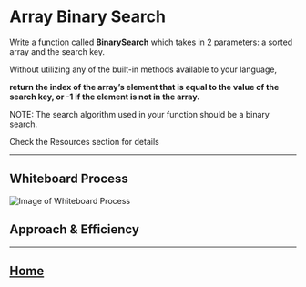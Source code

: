 # Array Binary Search

Write a function called **BinarySearch** which takes in 2 parameters: a sorted array and the search key.

Without utilizing any of the built-in methods available to your language,

**return the index of the array’s element that is equal to the value of the search key, or -1 if the element is not in the array.**

NOTE: The search algorithm used in your function should be a binary search.

Check the Resources section for details

_____

## Whiteboard Process
<!-- Embedded whiteboard image -->

![Image of Whiteboard Process]()

## Approach & Efficiency
<!-- What approach did you take? Discuss Why. What is the Big O space/time for this approach? -->

_____

## [Home](/README.md)

